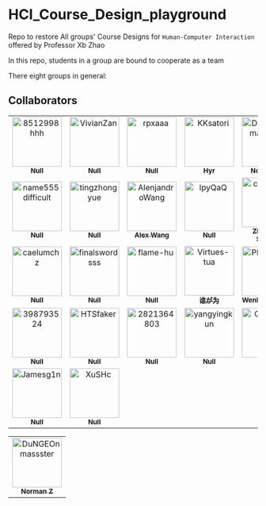 # HCI_Course_Design_playground
Repo to restore All groups' Course Designs for `Human-Computer Interaction` offered by Professor Xb Zhao

In this repo, students in a group are bound to cooperate as a team

There eight groups in general:


## Collaborators
<table>
<tr>
    <td align="center">
        <a href="https://github.com/8512998hhh">
            <img src="https://avatars.githubusercontent.com/u/52599179?v=4" width="100;" alt="8512998hhh"/>
            <br />
            <sub><b>Null</b></sub>
        </a>
    </td>
    <td align="center">
        <a href="https://github.com/VivianZan">
            <img src="https://avatars.githubusercontent.com/u/75164103?v=4" width="100;" alt="VivianZan"/>
            <br />
            <sub><b>Null</b></sub>
        </a>
    </td>
    <td align="center">
        <a href="https://github.com/rpxaaa">
            <img src="https://avatars.githubusercontent.com/u/81461971?v=4" width="100;" alt="rpxaaa"/>
            <br />
            <sub><b>Null</b></sub>
        </a>
    </td>
    <td align="center">
        <a href="https://github.com/KKsatori">
            <img src="https://avatars.githubusercontent.com/u/91711718?v=4" width="100;" alt="KKsatori"/>
            <br />
            <sub><b>Hyr</b></sub>
        </a>
    </td>
    <td align="center">
        <a href="https://github.com/DuNGEOnmassster">
            <img src="https://avatars.githubusercontent.com/u/95074892?v=4" width="100;" alt="DuNGEOnmassster"/>
            <br />
            <sub><b>Norman Z</b></sub>
        </a>
    </td>
    <td align="center">
        <a href="https://github.com/LC044">
            <img src="https://avatars.githubusercontent.com/u/95485601?v=4" width="100;" alt="LC044"/>
            <br />
            <sub><b>LC044</b></sub>
        </a>
    </td></tr>
<tr>
    <td align="center">
        <a href="https://github.com/name555difficult">
            <img src="https://avatars.githubusercontent.com/u/97046433?v=4" width="100;" alt="name555difficult"/>
            <br />
            <sub><b>Null</b></sub>
        </a>
    </td>
    <td align="center">
        <a href="https://github.com/tingzhongyue">
            <img src="https://avatars.githubusercontent.com/u/99894500?v=4" width="100;" alt="tingzhongyue"/>
            <br />
            <sub><b>Null</b></sub>
        </a>
    </td>
    <td align="center">
        <a href="https://github.com/AlenjandroWang">
            <img src="https://avatars.githubusercontent.com/u/102023411?v=4" width="100;" alt="AlenjandroWang"/>
            <br />
            <sub><b>Alex Wang</b></sub>
        </a>
    </td>
    <td align="center">
        <a href="https://github.com/lpyQaQ">
            <img src="https://avatars.githubusercontent.com/u/102471525?v=4" width="100;" alt="lpyQaQ"/>
            <br />
            <sub><b>Null</b></sub>
        </a>
    </td>
    <td align="center">
        <a href="https://github.com/chairman-lu">
            <img src="https://avatars.githubusercontent.com/u/105423236?v=4" width="100;" alt="chairman-lu"/>
            <br />
            <sub><b>Zhenhao Shang</b></sub>
        </a>
    </td>
    <td align="center">
        <a href="https://github.com/SkylarKBKB">
            <img src="https://avatars.githubusercontent.com/u/105696952?v=4" width="100;" alt="SkylarKBKB"/>
            <br />
            <sub><b>Null</b></sub>
        </a>
    </td></tr>
<tr>
    <td align="center">
        <a href="https://github.com/caelumchz">
            <img src="https://avatars.githubusercontent.com/u/109731391?v=4" width="100;" alt="caelumchz"/>
            <br />
            <sub><b>Null</b></sub>
        </a>
    </td>
    <td align="center">
        <a href="https://github.com/finalswordsss">
            <img src="https://avatars.githubusercontent.com/u/109805874?v=4" width="100;" alt="finalswordsss"/>
            <br />
            <sub><b>Null</b></sub>
        </a>
    </td>
    <td align="center">
        <a href="https://github.com/flame-hu">
            <img src="https://avatars.githubusercontent.com/u/109938139?v=4" width="100;" alt="flame-hu"/>
            <br />
            <sub><b>Null</b></sub>
        </a>
    </td>
    <td align="center">
        <a href="https://github.com/Virtues-tua">
            <img src="https://avatars.githubusercontent.com/u/113353960?v=4" width="100;" alt="Virtues-tua"/>
            <br />
            <sub><b>谁が为</b></sub>
        </a>
    </td>
    <td align="center">
        <a href="https://github.com/Planetinaline">
            <img src="https://avatars.githubusercontent.com/u/115574351?v=4" width="100;" alt="Planetinaline"/>
            <br />
            <sub><b>Wenkang Chen</b></sub>
        </a>
    </td>
    <td align="center">
        <a href="https://github.com/fhgyuanshen">
            <img src="https://avatars.githubusercontent.com/u/119912477?v=4" width="100;" alt="fhgyuanshen"/>
            <br />
            <sub><b>Null</b></sub>
        </a>
    </td></tr>
<tr>
    <td align="center">
        <a href="https://github.com/398793524">
            <img src="https://avatars.githubusercontent.com/u/119913853?v=4" width="100;" alt="398793524"/>
            <br />
            <sub><b>Null</b></sub>
        </a>
    </td>
    <td align="center">
        <a href="https://github.com/HTSfaker">
            <img src="https://avatars.githubusercontent.com/u/119913916?v=4" width="100;" alt="HTSfaker"/>
            <br />
            <sub><b>Null</b></sub>
        </a>
    </td>
    <td align="center">
        <a href="https://github.com/2821364803">
            <img src="https://avatars.githubusercontent.com/u/119914678?v=4" width="100;" alt="2821364803"/>
            <br />
            <sub><b>Null</b></sub>
        </a>
    </td>
    <td align="center">
        <a href="https://github.com/yangyingkun">
            <img src="https://avatars.githubusercontent.com/u/119916753?v=4" width="100;" alt="yangyingkun"/>
            <br />
            <sub><b>Null</b></sub>
        </a>
    </td>
    <td align="center">
        <a href="https://github.com/QH2577">
            <img src="https://avatars.githubusercontent.com/u/119918619?v=4" width="100;" alt="QH2577"/>
            <br />
            <sub><b>Null</b></sub>
        </a>
    </td>
    <td align="center">
        <a href="https://github.com/YUZHEZHONG">
            <img src="https://avatars.githubusercontent.com/u/119920119?v=4" width="100;" alt="YUZHEZHONG"/>
            <br />
            <sub><b>Null</b></sub>
        </a>
    </td></tr>
<tr>
    <td align="center">
        <a href="https://github.com/Jamesg1n">
            <img src="https://avatars.githubusercontent.com/u/119922102?v=4" width="100;" alt="Jamesg1n"/>
            <br />
            <sub><b>Null</b></sub>
        </a>
    </td>
    <td align="center">
        <a href="https://github.com/XuSHc">
            <img src="https://avatars.githubusercontent.com/u/119926100?v=4" width="100;" alt="XuSHc"/>
            <br />
            <sub><b>Null</b></sub>
        </a>
    </td></tr>
</table>
<!-- readme: collaborators -end -->



<!-- readme: contributors -start -->
<table>
<tr>
    <td align="center">
        <a href="https://github.com/DuNGEOnmassster">
            <img src="https://avatars.githubusercontent.com/u/95074892?v=4" width="100;" alt="DuNGEOnmassster"/>
            <br />
            <sub><b>Norman Z</b></sub>
        </a>
    </td></tr>
</table>
<!-- readme: contributors -end -->




